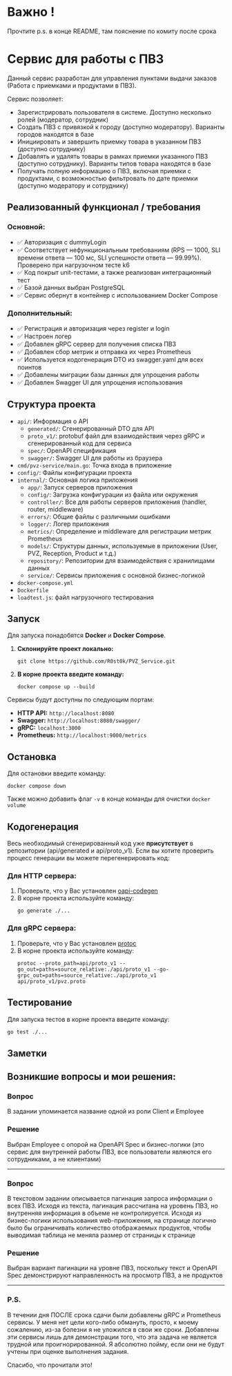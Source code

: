 # Важно !

Прочтите p.s. в конце README, там пояснение по комиту после срока

# Сервис для работы с ПВЗ

Данный сервис разработан для управления пунктами выдачи заказов (Работа с приемками и продуктами в ПВЗ).

Сервис позволяет:
* Зарегистрировать пользователя в системе. Доступно несколько ролей (модератор, сотрудник)
* Создать ПВЗ с привязкой к городу (доступно модератору). Варианты городов находятся в базе
* Инициировать и завершить приемку товара в указанном ПВЗ (доступно сотруднику)
* Добавлять и удалять товары в рамках приемки указанного ПВЗ (доступно сотруднику). Варианты типов товара находятся в базе
* Получать полную информацию о ПВЗ, включая приемки с продуктами, с возможностью фильтровать по дате приемки (доступно модератору и сотруднику)

## Реализованный функционал / требования

### Основной:
* ✅ Авторизация с dummyLogin
* ✅ Соответствует нефункциональным требованиям (RPS — 1000, SLI времени ответа — 100 мс, SLI успешности ответа — 99.99%). Проверено при нагрузочном тесте k6
* ✅ Код покрыт unit-тестами, а также реализован интеграционный тест
* ✅ Базой данных выбран PostgreSQL
* ✅ Сервис обернут в контейнер с использованием Docker Compose

 ### Дополнительный:
 * ✅ Регистрация и авторизация через register и login
 * ✅ Настроен логер
 * ✅ Добавлен gRPC сервер для получения списка ПВЗ
 * ✅ Добавлен сбор метрик и отправка их через Prometheus
 * ✅ Используется кодогенерация DTO из swagger.yaml для всех поинтов
 * ✅ Добавлены миграции базы данных для упрощения работы
 * ✅ Добавлен Swagger UI для упрощения использования

## Структура проекта

* `api/`: Информация о API
    * `generated/`: Сгенерированный DTO для API
    * `proto_v1/`: protobuf файл для взаимодействия через gRPC и сгенерированный код для сервиса
    * `spec/`: OpenAPI спецификация
    * `swagger/`: Swagger UI для работы из браузера
* `cmd/pvz-service/main.go`: Точка входа в приложение
* `config/`: Файлы конфигурации проекта
* `internal/`: Основная логика приложения
    * `app/`: Запуск серверов приложения
    * `config/`: Загрузка конфигурации из файла или окружения
    * `controller/`: Все для работы серверов приложения (handler, router, middleware)
    * `errors/`: Общие файлы с различными ошибками
    * `logger/`: Логер приложения
    * `metrics/`: Определение и middleware для регистрации метрик Prometheus
    * `models/`: Структуры данных, используемые в приложении (User, PVZ, Reception, Product и т.д.)
    * `repository/`: Репозитории для взаимодействия с хранилищами данных
    * `service/`: Сервисы приложения с основной бизнес-логикой
* `docker-compose.yml`
* `Dockerfile`
* `loadtest.js`: файл нагрузочного тестирования

## Запуск

Для запуска понадобятся **Docker** и **Docker Compose**.

1.  **Склонируйте проект локально:**
    ```
    git clone https://github.com/R0st0k/PVZ_Service.git
    ```
2.  **В корне проекта введите команду:**
    ```
    docker compose up --build
    ```

Сервисы будут доступны по следующим портам:
* **HTTP API:** `http://localhost:8080`
* **Swagger:** `http://localhost:8080/swagger/`
* **gRPC:** `localhost:3000`
* **Prometheus:** `http://localhost:9000/metrics`

## Остановка

Для остановки введите команду:
```
docker compose down
```

Также можно добавить флаг ```-v``` в конце команды для очистки ```docker volume```

## Кодогенерация

Весь необходимый сгенерированный код уже **присутствует** в репозитории (api/generated и api/proto_v1). Если вы хотите проверить процесс генерации вы можете перегенерировать код:

### Для HTTP сервера:

1. Проверьте, что у Вас установлен [oapi-codegen](https://github.com/oapi-codegen/oapi-codegen)
2. В корне проекта используйте команду:
   ```
   go generate ./...
   ```

### Для gRPC сервера:

1. Проверьте, что у Вас установлен [protoc](https://github.com/protocolbuffers/protobuf/releases)
2. В корне проекта используйте команду:
   ```
   protoc --proto_path=api/proto_v1 --go_out=paths=source_relative:./api/proto_v1 --go-grpc_out=paths=source_relative:./api/proto_v1 api/proto_v1/pvz.proto
   ```

## Тестирование

Для запуска тестов в корне проекта введите команду:
```bash
go test ./...
```

## Заметки
Возникшие вопросы и мои решения:
---
### Вопрос
В задании упоминается название одной из роли Client и Employee
### Решение
Выбран Employee с опорой на OpenAPI Spec и бизнес-логики (это сервис для внутренней работы ПВЗ, все пользователи являются его сотрудниками, а не клиентами)

---

### Вопрос
В текстовом задании описывается пагинация запроса информации о всех ПВЗ. Исходя из текста, пагинация рассчитана на уровень ПВЗ, но внутренняя информация в объеме не контролируется. Исходя из бизнес-логики использования web-приложения, на странице логично было бы ограничивать количество отображаемых продуктов, чтобы выводимая таблица не меняла размер от страницы к странице
### Решение
Выбран вариант пагинации на уровне ПВЗ, поскольку текст и OpenAPI Spec демонстрируют направленность на просмотр ПВЗ, а не продуктов

---

### P.S.
В течении дня ПОСЛЕ срока сдачи были добавлены gRPC и Prometheus сервисы. У меня нет цели кого-либо обмануть, просто, к моему сожалению, из-за болезни я не уложился в свои же сроки. Добавлены эти сервисы лишь для демонстрации того, что эта задача не является трудной или проигнорированной. Я абсолютно пойму, если они не будут учтены при оценке выполнения задания. 

Спасибо, что прочитали это!
 
